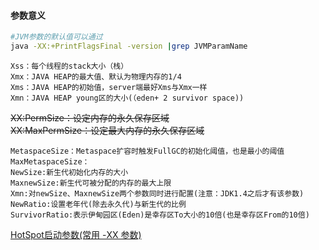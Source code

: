#### 参数意义
  
```bash
#JVM参数的默认值可以通过
java -XX:+PrintFlagsFinal -version |grep JVMParamName
```

    Xss：每个线程的stack大小（栈）
    Xmx：JAVA HEAP的最大值、默认为物理内存的1/4
    Xms：JAVA HEAP的初始值，server端最好Xms与Xmx一样
    Xmn：JAVA HEAP young区的大小(（eden+ 2 survivor space))
~~XX:PermSize：设定内存的永久保存区域~~  
~~XX:MaxPermSize：设定最大内存的永久保存区域~~
   
    MetaspaceSize：Metaspace扩容时触发FullGC的初始化阈值，也是最小的阈值
    MaxMetaspaceSize：
    NewSize:新生代初始化内存的大小
    MaxnewSize:新生代可被分配的内存的最大上限
    Xmn:对newSize、MaxnewSize两个参数同时进行配置(注意：JDK1.4之后才有该参数)
    NewRatio:设置老年代(除去永久代)与新生代的比例
    SurvivorRatio:表示伊甸园区(Eden)是幸存区To大小的10倍(也是幸存区From的10倍)
    

[HotSpot启动参数(常用 -XX 参数)](https://github.com/cncounter/translation/blob/master/tiemao_2014/HotSpot_VM_Options/HotSpot_VM_Options.md)
    